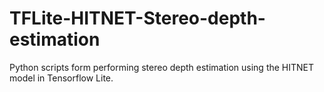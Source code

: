 # TFLite-HITNET-Stereo-depth-estimation
Python scripts form performing stereo depth estimation using the HITNET model in Tensorflow Lite.
